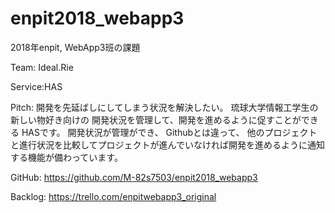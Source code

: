 # enpit2018_webapp3

2018年enpit, WebApp3班の課題

Team:	  Ideal.Rie

Service:HAS

Pitch:	開発を先延ばしにしてしまう状況を解決したい。
        琉球大学情報工学生の新しい物好き向けの
        開発状況を管理して、開発を進めるように促すことができる
        HASです。
        開発状況が管理ができ、
        Githubとは違って、
        他のプロジェクトと進行状況を比較してプロジェクトが進んでいなければ開発を進めるように通知する機能が備わっています。

GitHub:	https://github.com/M-82s7503/enpit2018_webapp3

Backlog:	https://trello.com/enpitwebapp3_original
